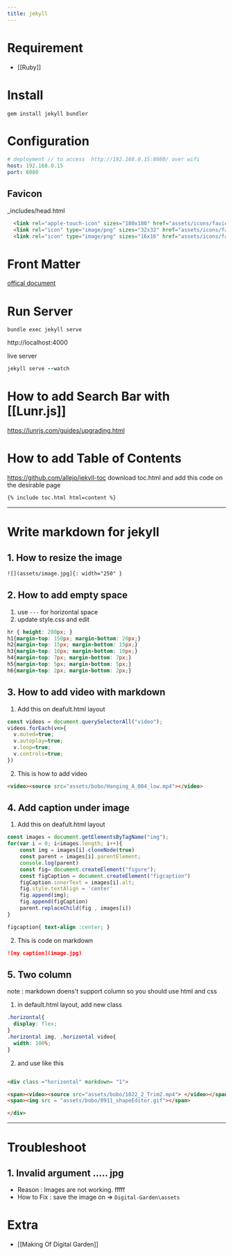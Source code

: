 ```yaml
---
title: jekyll
---
```


# Requirement
- [[Ruby]]

# Install
```
gem install jekyll bundler
```

# Configuration
```yml
# deployment // to access  http://192.168.0.15:8080/ over wifi
host: 192.168.0.15
port: 8080
```

## Favicon
_includes/head.html
```html
  <link rel="apple-touch-icon" sizes="180x180" href="assets/icons/favicon/apple-touch-icon.png">
  <link rel="icon" type="image/png" sizes="32x32" href="assets/icons/favicon/favicon-32x32.png">
  <link rel="icon" type="image/png" sizes="16x16" href="assets/icons/favicon/favicon-16x16.png">
```

# Front Matter
[offical document](https://jekyllrb.com/docs/permalinks/)



# Run Server
```
bundle exec jekyll serve
```
http://localhost:4000

live server
```ruby
jekyll serve --watch
```


# How to add Search Bar with [[Lunr.js]]
https://lunrjs.com/guides/upgrading.html


# How to add Table of Contents
https://github.com/allejo/jekyll-toc
download toc.html and add this code on the desirable page
```html
{% include toc.html html=content %}
```

----

# Write markdown for jekyll

## 1. How  to resize the image
```md
![](assets/image.jpg]{: width="250" }
```

## 2. How to add empty space
1. use `---` for horizontal space
2. update style.css and edit 
```css
hr { height: 200px; }
h1{margin-top: 150px; margin-bottom: 20px;}
h2{margin-top: 15px; margin-bottom: 15px;}
h3{margin-top: 10px; margin-bottom: 10px;}
h4{margin-top: 7px; margin-bottom: 7px;}
h5{margin-top: 5px; margin-bottom: 5px;}
h6{margin-top: 2px; margin-bottom: 2px;}
```

## 3.  How to add video with markdown
1. Add this on deafult.html layout
```js
const videos = document.querySelectorAll("video");
videos.forEach(v=>{
  v.muted=true;  
  v.autoplay=true; 
  v.loop=true; 
  v.controls=true; 
})

```

2. This is how to add video 
```html
<video><source src="assets/bobo/Hanging_A_004_low.mp4"></video>
```

## 4. Add caption under image
1. Add this on deafult.html layout
```js
const images = document.getElementsByTagName("img");
for(var i = 0; i<images.length; i++){
	const img = images[i].cloneNode(true)
	const parent = images[i].parentElement;
	console.log(parent)
	const fig= document.createElement("figure");
	const figCaption = document.createElement("figcaption")
	figCaption.innerText = images[i].alt;
	fig.style.textAlign = 'center'
	fig.append(img);
	fig.append(figCaption)
	parent.replaceChild(fig , images[i])
}
```

```css
figcaption{	text-align :center; }
```

2. This is code on markdown
```md
![my caption](image.jpg)
```



## 5. Two column
note : markdown doens't support column so you should use html and css

1. in default.html layout, add new class
```css
.horizontal{
  display: flex;
}
.horizontal img, .horizontal video{
  width: 100%;
}
```

2. and use like this
```md

<div class ="horizontal" markdown= "1">

<span><video><source src="assets/bobo/1022_2_Trim2.mp4"> </video></span>
<span><img src = "assets/bobo/0911_shapeEditor.gif"></span>

</div>

```



---


# Troubleshoot

## 1. Invalid argument ..... jpg 
* Reason : Images are not working. fffff
*  How to Fix : save the image on => `Digital-Garden\assets`


# Extra
- [[Making Of Digital Garden]]
